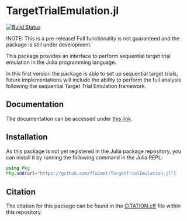# TargetTrialEmulation.jl

[![Build Status](https://github.com/flo1met/TargetTrialEmulation.jl/workflows/CI/badge.svg)](https://github.com/flo1met/TargetTrialEmulation.jl/actions)


!NOTE: This is a pre-release! Full functionality is not guaranteed and the package is still under development.

This package provides an interface to perform sequential target trial emulation in the Julia programming language.

In this first version the package is able to set up sequential target trials, future implementations will include the ability to perform the full analysis following the sequential Target Trial Emulation framework.

## Documentation
The documentation can be accessed under [this link](https://flo1met.github.io/TargetTrialEmulation.jl/).

## Installation
As this package is not yet registered in the Julia package repository, you can install it by running the following command in the Julia REPL:
```julia
using Pkg
Pkg.add(url="https://github.com/flo1met/TargetTrialEmulation.jl")
```

## Citation
The citation for this package can be found in the [CITATION.cff](CITATION.cff) file within this repository.


